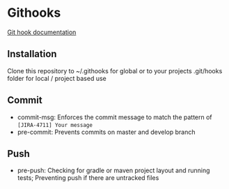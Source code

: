 # Githooks

[Git hook documentation](https://git-scm.com/book/en/v2/Customizing-Git-Git-Hooks)

## Installation

Clone this repository to ~/.githooks for global or to your projects .git/hooks folder for local / project based use 

## Commit

* commit-msg: Enforces the commit message to match the pattern of `[JIRA-4711] Your message`
* pre-commit: Prevents commits on master and develop branch

## Push

* pre-push: Checking for gradle or maven project layout and running tests; Preventing push if there are untracked files